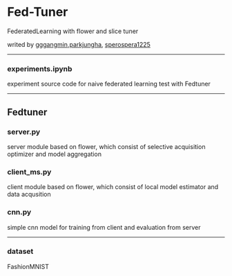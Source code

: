 # Fed-Tuner
FederatedLearning with flower and slice tuner

writed by [gggangmin](https://github.com/gggangmin/),[parkjungha](https://github.com/parkjungha/), [sperospera1225](https://github.com/sperospera1225/)

---------------------------------------------------------------------------
### experiments.ipynb
experiment source code for naive federated learning test with Fedtuner 

---------------------------------------------------------------------------
## Fedtuner
### server.py
server module based on flower, which consist of selective acquisition optimizer and model aggregation
### client_ms.py
client module based on flower, which consist of local model estimator and data acqusition
### cnn.py
simple cnn model for training from client and evaluation from server

---------------------------------------------------------------------------
### dataset
FashionMNIST
